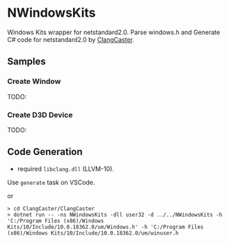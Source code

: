 # NWindowsKits

Windows Kits wrapper for netstandard2.0.
Parse windows.h and Generate C# code for netstandard2.0 by [ClangCaster](https://github.com/ousttrue/ClangCaster).

## Samples

### Create Window
TODO:

### Create D3D Device
TODO:

## Code Generation

* required `libclang.dll` (LLVM-10).

Use `generate` task on VSCode.

or

```
> cd ClangCaster/ClangCaster
> dotnet run -- -ns NWindowsKits -dll user32 -d ../../NWindowsKits -h 'C:/Program Files (x86)/Windows Kits/10/Include/10.0.18362.0/um/Windows.h' -h 'C:/Program Files (x86)/Windows Kits/10/Include/10.0.18362.0/um/winuser.h
```
